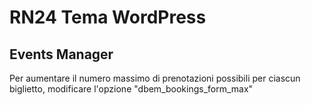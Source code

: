# RN24 Tema WordPress 

## Events Manager

Per aumentare il numero massimo di prenotazioni possibili per ciascun biglietto, modificare l'opzione "dbem_bookings_form_max"